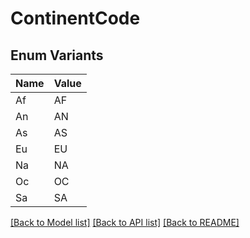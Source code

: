 # ContinentCode

## Enum Variants

| Name | Value |
|---- | -----|
| Af | AF |
| An | AN |
| As | AS |
| Eu | EU |
| Na | NA |
| Oc | OC |
| Sa | SA |


[[Back to Model list]](../README.md#documentation-for-models) [[Back to API list]](../README.md#documentation-for-api-endpoints) [[Back to README]](../README.md)


